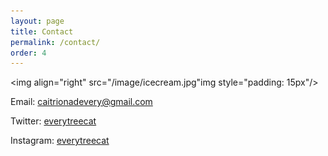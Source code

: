 ```yaml
---
layout: page
title: Contact
permalink: /contact/
order: 4
---
```


<img align="right" src="/image/icecream.jpg"img style="padding: 15px"/>

Email: <caitrionadevery@gmail.com>

Twitter: [everytreecat](https://twitter.com/everytreecat)  

Instagram: [everytreecat](https://www.instagram.com/everytreecat/?hl=en)